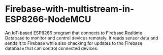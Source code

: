 # Firebase-with-multistream-in-ESP8266-NodeMCU
 An IoT-based ESP8266 program that connects to Firebase Realtime Database to monitor and control devices remotely. It reads sensor data and sends it to Firebase while also checking for updates to the Firebase database that can control connected devices.
